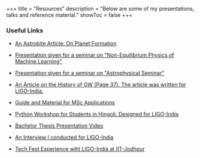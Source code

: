 +++
title = "Resources"
description = "Below are some of my presentations, talks and reference material."
showToc = false
+++

### Useful Links

- [An Astrobite Article: On Planet Formation](https://astrobites.org/2025/08/26/build-a-planet-workshop-planet-formation-one-bump-at-a-time/)

- [Presentation given for a seminar on "Non-Equilibrium Physics of Machine Learning"](https://www.researchgate.net/publication/392726891_Emergent_Weight_Morphologies_in_Deep_Neural_Networks)

- [Presentation given for a seminar on "Astrophysical Seminar"](https://www.researchgate.net/publication/392124950_Cosmological_N-body_Simulations)

- [An Article on the History of GW (Page 37). The article was written for LIGO-India.](https://www.linkedin.com/posts/sirius-physics-magazine-of-dduc-319484329_sirius-dduc-edition-1-activity-7297525288211533824-3iN4/)

- [Guide and Material for MSc Applications](https://docs.google.com/folderview?authuser=0&id=1Icfz0K6sqV4UFecs2JU8Hz9XIZQ9PJNC)

- [Python Workshop for Students in Hingoli. Designed for LIGO-India](https://docs.google.com/folderview?authuser=0&id=1l0YqBUj-d20T-H9ifZU6Z9JqZwc84tK_)

- [Bachelor Thesis Presentation Video](https://youtu.be/139cw9Elpeo)

- [An Interview I conducted for LIGO-India](https://youtu.be/475c2hFGuVc)

- [Tech Fest Experience wiht LIGO-India at IIT-Jodhpur](https://www.ligo-india.in/ligo-india-at-prometeo/)